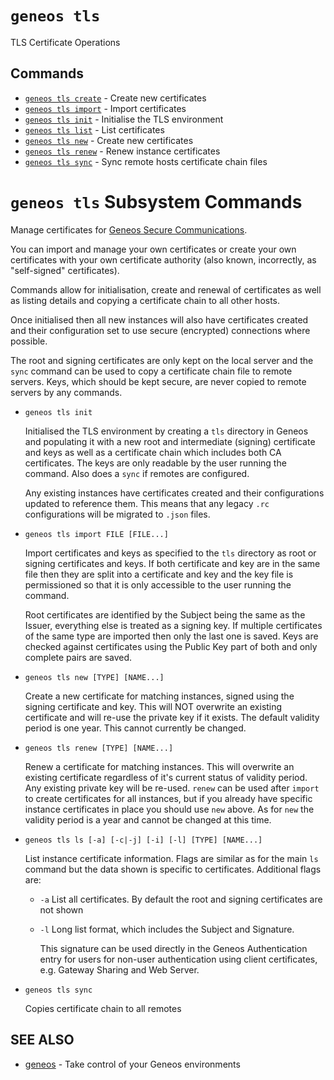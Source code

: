 # `geneos tls`

TLS Certificate Operations


## Commands

* [`geneos tls create`](geneos_tls_create.md)	 - Create new certificates
* [`geneos tls import`](geneos_tls_import.md)	 - Import certificates
* [`geneos tls init`](geneos_tls_init.md)	 - Initialise the TLS environment
* [`geneos tls list`](geneos_tls_list.md)	 - List certificates
* [`geneos tls new`](geneos_tls_new.md)	 - Create new certificates
* [`geneos tls renew`](geneos_tls_renew.md)	 - Renew instance certificates
* [`geneos tls sync`](geneos_tls_sync.md)	 - Sync remote hosts certificate chain files

# `geneos tls` Subsystem Commands

Manage certificates for [Geneos Secure Communications](https://docs.itrsgroup.com/docs/geneos/current/SSL/ssl_ug.html).

You can import and manage your own certificates or create your own certificates with your own certificate authority (also known, incorrectly, as "self-signed" certificates).

Commands allow for initialisation, create and renewal of certificates as well as listing details and copying a certificate chain to all other hosts.

Once initialised then all new instances will also have certificates created and their configuration set to use secure (encrypted) connections where possible.

The root and signing certificates are only kept on the local server and the `sync` command can be used to copy a certificate chain file to remote servers. Keys, which should be kept secure, are never copied to remote servers by any commands.

* `geneos tls init`

  Initialised the TLS environment by creating a `tls` directory in Geneos and populating it with a new root and intermediate (signing) certificate and keys as well as a certificate chain which includes both CA certificates. The keys are only readable by the user running the command. Also does a `sync` if remotes are configured.

  Any existing instances have certificates created and their configurations updated to reference them. This means that any legacy `.rc` configurations will be migrated to `.json` files.

* `geneos tls import FILE [FILE...]`

  Import certificates and keys as specified to the `tls` directory as root or signing certificates and keys. If both certificate and key are in the same file then they are split into a certificate and key and the key file is permissioned so that it is only accessible to the user running the command.

  Root certificates are identified by the Subject being the same as the Issuer, everything else is treated as a signing key. If multiple certificates of the same type are imported then only the last one is saved. Keys are checked against certificates using the Public Key part of both and only complete pairs are saved.

* `geneos tls new [TYPE] [NAME...]`

  Create a new certificate for matching instances, signed using the signing certificate and key. This will NOT overwrite an existing certificate and will re-use the private key if it exists. The default validity period is one year. This cannot currently be changed.

* `geneos tls renew [TYPE] [NAME...]`

  Renew a certificate for matching instances. This will overwrite an existing certificate regardless of it's current status of validity period. Any existing private key will be re-used. `renew` can be used after `import` to create certificates for all instances, but if you already have specific instance certificates in place you should use `new` above. As for `new` the validity period is a year and cannot be changed at this time.

* `geneos tls ls [-a] [-c|-j] [-i] [-l] [TYPE] [NAME...]`

  List instance certificate information. Flags are similar as for the main `ls` command but the data shown is specific to certificates. Additional flags are:

  * `-a` List all certificates. By default the root and signing certificates are not shown
  * `-l` Long list format, which includes the Subject and Signature.

    This signature can be used directly in the Geneos Authentication entry for users for non-user authentication using client certificates, e.g. Gateway Sharing and Web Server.

* `geneos tls sync`

  Copies certificate chain to all remotes

## SEE ALSO

* [geneos](geneos.md)	 - Take control of your Geneos environments
